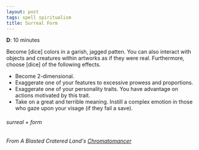 ```yaml
---
layout: post
tags: spell spiritualism
title: Surreal Form
---
```

**D**: 10 minutes

Become [dice] colors in a garish, jagged patten. You can also interact with objects and creatures within artworks as if they were real. Furthermore, choose [dice] of the following effects.

- Become 2-dimensional.
- Exaggerate one of your features to excessive prowess and proportions.
- Exaggerate one of your personality traits. You have advantage on actions motivated by this trait.
- Take on a great and terrible meaning. Instill a complex emotion in those who gaze upon your visage (if they fail a save).

###### surreal + form
###### From A Blasted Cratered Land's [Chromatomancer](https://crateredland.blogspot.com/2019/09/chromatomancy-colors-of-magic.html)
